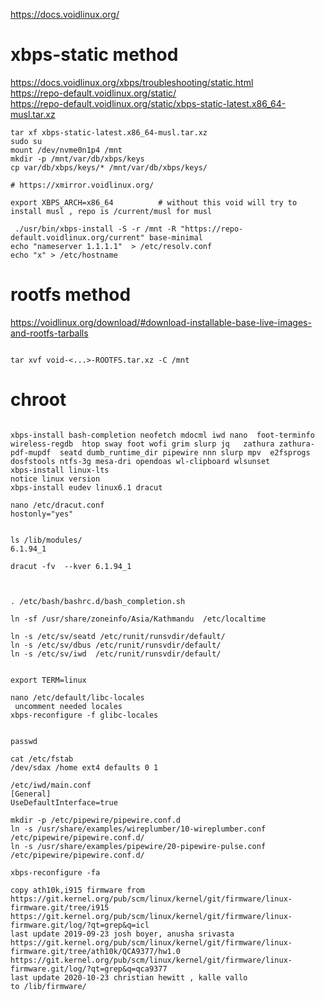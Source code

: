 https://docs.voidlinux.org/  
# xbps-static method 
https://docs.voidlinux.org/xbps/troubleshooting/static.html  
https://repo-default.voidlinux.org/static/  
https://repo-default.voidlinux.org/static/xbps-static-latest.x86_64-musl.tar.xz  

```
tar xf xbps-static-latest.x86_64-musl.tar.xz  
sudo su  
mount /dev/nvme0n1p4 /mnt
mkdir -p /mnt/var/db/xbps/keys
cp var/db/xbps/keys/* /mnt/var/db/xbps/keys/

# https://xmirror.voidlinux.org/

export XBPS_ARCH=x86_64          # without this void will try to install musl , repo is /current/musl for musl 
  
 ./usr/bin/xbps-install -S -r /mnt -R "https://repo-default.voidlinux.org/current" base-minimal
echo "nameserver 1.1.1.1"  > /etc/resolv.conf
echo "x" > /etc/hostname
```


# rootfs method 
https://voidlinux.org/download/#download-installable-base-live-images-and-rootfs-tarballs    
```

tar xvf void-<...>-ROOTFS.tar.xz -C /mnt   
```

# chroot
```

xbps-install bash-completion neofetch mdocml iwd nano  foot-terminfo wireless-regdb  htop sway foot wofi grim slurp jq   zathura zathura-pdf-mupdf  seatd dumb_runtime_dir pipewire nnn slurp mpv  e2fsprogs dosfstools ntfs-3g mesa-dri opendoas wl-clipboard wlsunset 
xbps-install linux-lts
notice linux version
xbps-install eudev linux6.1 dracut

nano /etc/dracut.conf
hostonly="yes"


ls /lib/modules/
6.1.94_1

dracut -fv  --kver 6.1.94_1



. /etc/bash/bashrc.d/bash_completion.sh 

ln -sf /usr/share/zoneinfo/Asia/Kathmandu  /etc/localtime

ln -s /etc/sv/seatd /etc/runit/runsvdir/default/
ln -s /etc/sv/dbus /etc/runit/runsvdir/default/
ln -s /etc/sv/iwd  /etc/runit/runsvdir/default/


export TERM=linux

nano /etc/default/libc-locales 
 uncomment needed locales  
xbps-reconfigure -f glibc-locales 


passwd 

cat /etc/fstab
/dev/sdax /home ext4 defaults 0 1 

/etc/iwd/main.conf
[General]
UseDefaultInterface=true

mkdir -p /etc/pipewire/pipewire.conf.d
ln -s /usr/share/examples/wireplumber/10-wireplumber.conf /etc/pipewire/pipewire.conf.d/
ln -s /usr/share/examples/pipewire/20-pipewire-pulse.conf /etc/pipewire/pipewire.conf.d/

xbps-reconfigure -fa

copy ath10k,i915 firmware from 
https://git.kernel.org/pub/scm/linux/kernel/git/firmware/linux-firmware.git/tree/i915
https://git.kernel.org/pub/scm/linux/kernel/git/firmware/linux-firmware.git/log/?qt=grep&q=icl
last update 2019-09-23 josh boyer, anusha srivasta
https://git.kernel.org/pub/scm/linux/kernel/git/firmware/linux-firmware.git/tree/ath10k/QCA9377/hw1.0
https://git.kernel.org/pub/scm/linux/kernel/git/firmware/linux-firmware.git/log/?qt=grep&q=qca9377
last update 2020-10-23 christian hewitt , kalle vallo
to /lib/firmware/ 

```

  

  




